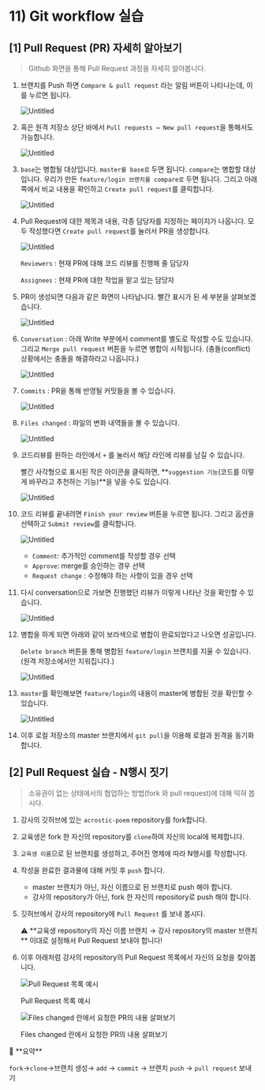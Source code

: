 # 11) Git workflow 실습

## [1] Pull Request (PR) 자세히 알아보기

> Github 화면을 통해 Pull Request 과정을 자세히 알아봅니다.
> 

1. 브랜치를 Push 하면 `Compare & pull request` 라는 알림 버튼이 나타나는데, 이를 누르면 됩니다.
    
    ![Untitled](https://s3-us-west-2.amazonaws.com/secure.notion-static.com/8e93888e-c19b-4c07-ac2e-d58e03ee7e1d/Untitled.png)
    
2. 혹은 원격 저장소 상단 바에서 `Pull requests → New pull request`을 통해서도 가능합니다.
    
    ![Untitled](https://s3-us-west-2.amazonaws.com/secure.notion-static.com/cd42e34a-aae5-42ff-95cb-efa5226e2eb9/Untitled.png)
    

1. `base`는 병합될 대상입니다. `master를 base로` 두면 됩니다.
`compare`는 병합할 대상입니다. 우리가 만든 `feature/login 브랜치를 compare로` 두면 됩니다.
그리고 아래쪽에서 비교 내용을 확인하고 `Create pull request`를 클릭합니다.
    
    ![Untitled](https://s3-us-west-2.amazonaws.com/secure.notion-static.com/16d746e2-6f1d-4272-912f-ccfe7f4580f3/Untitled.png)
    

1. Pull Request에 대한 제목과 내용, 각종 담당자를 지정하는 페이지가 나옵니다.
모두 작성했다면 `Create pull request`를 눌러서 PR을 생성합니다.
    
    ![Untitled](https://s3-us-west-2.amazonaws.com/secure.notion-static.com/fed29aad-7ec5-4f93-8afd-684afc195e65/Untitled.png)
    
    `Reviewers` : 현재 PR에 대해 코드 리뷰를 진행해 줄 담당자
    
    `Assignees` : 현재 PR에 대한 작업을 맡고 있는 담당자
    
2. PR이 생성되면 다음과 같은 화면이 나타납니다. 빨간 표시가 된 세 부분을 살펴보겠습니다.
    
    ![Untitled](https://s3-us-west-2.amazonaws.com/secure.notion-static.com/e2ba1dd2-57ff-40f4-9f58-1053f1c00ccc/Untitled.png)
    
3. `Conversation` : 아래 Write 부분에서 comment를 별도로 작성할 수도 있습니다. 그리고 `Merge pull request` 버튼을 누르면 병합이 시작됩니다. (충돌(conflict) 상황에서는 충돌을 해결하라고 나옵니다.)
    
    ![Untitled](https://s3-us-west-2.amazonaws.com/secure.notion-static.com/0e1a6f87-17b2-4c79-8ab6-879b1891aa8e/Untitled.png)
    
4. `Commits` : PR을 통해 반영될 커밋들을 볼 수 있습니다.
    
    ![Untitled](https://s3-us-west-2.amazonaws.com/secure.notion-static.com/3c37c888-187a-47c2-b945-94fb440f6a88/Untitled.png)
    
5. `Files changed` : 파일의 변화 내역들을 볼 수 있습니다.
    
    ![Untitled](https://s3-us-west-2.amazonaws.com/secure.notion-static.com/9ac9ad6e-63e9-431c-8757-a92778b169a2/Untitled.png)
    
6. 코드리뷰를 원하는 라인에서 `+` 를 눌러서 해당 라인에 리뷰를 남길 수 있습니다.
    
    빨간 사각형으로 표시된 작은 아이콘을 클릭하면, 
    **`suggestion 기능`(코드를 이렇게 바꾸라고 추천하는 기능)**을 넣을 수도 있습니다.
    
    ![Untitled](https://s3-us-west-2.amazonaws.com/secure.notion-static.com/1cd52944-6941-4302-b520-c54eac4f2447/Untitled.png)
    
7. 코드 리뷰를 끝내려면 `Finish your review` 버튼을 누르면 됩니다. 
그리고 옵션을 선택하고 `Submit review`를 클릭합니다.
    
    ![Untitled](https://s3-us-west-2.amazonaws.com/secure.notion-static.com/c69d4afa-c6df-4b42-8226-cb51c2f45ef0/Untitled.png)
    
    - `Comment`: 추가적인 comment를 작성할 경우 선택
    - `Approve`: merge를 승인하는 경우 선택
    - `Request change` : 수정해야 하는 사항이 있을 경우 선택

1. 다시 conversation으로 가보면 진행했던 리뷰가 이렇게 나타난 것을 확인할 수 있습니다.
    
    ![Untitled](https://s3-us-west-2.amazonaws.com/secure.notion-static.com/efb77ecb-305a-472d-9414-ece0ec9192b8/Untitled.png)
    

1. 병합을 하게 되면 아래와 같이 보라색으로 병합이 완료되었다고 나오면 성공입니다.
    
    `Delete branch` 버튼을 통해 병합된 `feature/login` 브랜치를 지울 수 있습니다. 
    (원격 저장소에서만 지워집니다.)
    
    ![Untitled](https://s3-us-west-2.amazonaws.com/secure.notion-static.com/311953ae-acc1-4393-9f28-c724efc92aee/Untitled.png)
    
2. `master`를 확인해보면 `feature/login`의 내용이 master에 병합된 것을 확인할 수 있습니다.
    
    ![Untitled](https://s3-us-west-2.amazonaws.com/secure.notion-static.com/0c856336-d306-4e59-bc39-6d60d5a390de/Untitled.png)
    
3. 이후 로컬 저장소의 master 브랜치에서 `git pull`을 이용해 로컬과 원격을 동기화 합니다.

## [2] Pull Request 실습 - N행시 짓기

> 소유권이 없는 상태에서의 협업하는 방법(fork 와 pull request)에 대해 익혀 봅시다.
> 
1. 강사의 깃허브에 있는 `acrostic-poem` repository를 fork합니다.
2. 교육생은 fork 한 자신의 repository를 `clone`하여 자신의 local에 복제합니다.
3. `교육생 이름`으로 된 브랜치를 생성하고, 주어진 명제에 따라 N행시를 작성합니다.
4. 작성을 완료한 결과물에 대해 커밋 후 `push` 합니다.
    - master 브랜치가 아닌, 자신 이름으로 된 브랜치로 push 해야 합니다.
    - 강사의 repository가 아닌, fork 한 자신의 repository로 push 해야 합니다.
5. 깃허브에서 강사의 repository에 `Pull Request` 를 보내 봅시다.
    
    <aside>
    ⚠️ **교육생 repository의 자신 이름 브랜치 → 강사 repository의 master 브랜치**
    이대로 설정해서 Pull Request 보내야 합니다!
    
    </aside>
    
6. 이후 아래처럼 강사의 repository의 Pull Request 목록에서 자신의 요청을 찾아봅니다.
    
    ![Pull Request 목록 예시](https://s3-us-west-2.amazonaws.com/secure.notion-static.com/edd7b74d-1c37-4808-9a81-391d9ccd3443/Untitled.png)
    
    Pull Request 목록 예시
    
    ![Files changed 란에서 요청한 PR의 내용 살펴보기](https://s3-us-west-2.amazonaws.com/secure.notion-static.com/c5fe9177-e4db-4015-9eaf-99e45b3cef73/Untitled.png)
    
    Files changed 란에서 요청한 PR의 내용 살펴보기
    

<aside>
📌 **요약**

`fork`→`clone`→브랜치 생성→ `add` → `commit` → 브랜치 `push` → `pull request` 보내기

</aside>